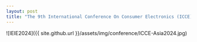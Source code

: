 ```yaml
---
layout: post
title: "The 9th International Conference On Consumer Electronics (ICCE) Asia, Bronze award"
---
```

![IEIE2024]({{ site.github.url }}/assets/img/conference/ICCE-Asia2024.jpg)
